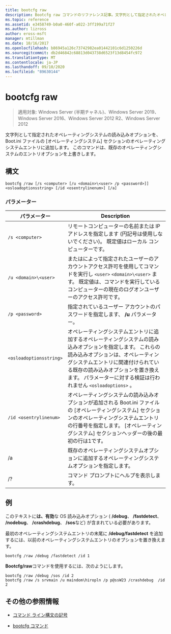 ```yaml
---
title: bootcfg raw
description: Bootcfg raw コマンドのリファレンス記事。文字列として指定されたオペレーティングシステムの読み込みオプションを、Boot.ini ファイルのオペレーティングシステムセクションのオペレーティングシステムエントリに追加します。
ms.topic: reference
ms.assetid: e3458749-b0a0-460f-a022-3ff199a71f27
ms.author: lizross
author: eross-msft
manager: mtillman
ms.date: 10/16/2017
ms.openlocfilehash: b86945a126c73742982ea01442101c6d1250226d
ms.sourcegitcommit: db2d46842c68813d043738d6523f13d8454fc972
ms.translationtype: MT
ms.contentlocale: ja-JP
ms.lasthandoff: 09/10/2020
ms.locfileid: "89630144"
---
```

# <a name="bootcfg-raw"></a>bootcfg raw

> 適用対象: Windows Server (半期チャネル)、Windows Server 2019、Windows Server 2016、Windows Server 2012 R2、Windows Server 2012

文字列として指定されたオペレーティングシステムの読み込みオプションを、Boot.ini ファイルの [オペレーティングシステム] セクションのオペレーティングシステムエントリに追加します。 このコマンドは、既存のオペレーティングシステムのエントリオプションを上書きします。

## <a name="syntax"></a>構文

```
bootcfg /raw [/s <computer> [/u <domain>\<user> /p <password>]] <osloadoptionsstring> [/id <osentrylinenum>] [/a]
```

### <a name="parameters"></a>パラメーター

| パラメーター | Description |
| --------- | ----------- |
| `/s <computer>` | リモートコンピューターの名前または IP アドレスを指定します (円記号は使用しないでください)。 既定値はローカル コンピューターです。 |
| `/u <domain>\<user>`  | またはによって指定されたユーザーのアカウントアクセス許可を使用してコマンドを実行し `<user>` `<domain>\<user>` ます。 既定値は、コマンドを実行しているコンピューターの現在のログオンユーザーのアクセス許可です。 |
| `/p <password>` | 指定されているユーザー アカウントのパスワードを指定します、 **/u** パラメーター。 |
| `<osloadoptionsstring>` | オペレーティングシステムエントリに追加するオペレーティングシステムの読み込みオプションを指定します。 これらの読み込みオプションは、オペレーティングシステムエントリに関連付けられている既存の読み込みオプションを置き換えます。 パラメーターに対する検証は行われません `<osloadoptions>` 。
| `/id <osentrylinenum>` | オペレーティングシステムの読み込みオプションが追加される Boot.ini ファイルの [オペレーティングシステム] セクションのオペレーティングシステムエントリの行番号を指定します。 [オペレーティングシステム] セクションヘッダーの後の最初の行は1です。 |
| /a | 既存のオペレーティングシステムオプションに追加するオペレーティングシステムオプションを指定します。 |
| /? | コマンド プロンプトにヘルプを表示します。 |

## <a name="examples"></a>例

このテキストに**は、有効**な OS 読み込みオプション ( **/debug**、 **/fastdetect**、 **/nodebug**、 **/crashdebug**、 **/sos**など) が含まれている必要があります。

最初のオペレーティングシステムエントリの末尾に **/debug/fastdetect** を追加するには、以前のオペレーティングシステムエントリのオプションを置き換えます。

```
bootcfg /raw /debug /fastdetect /id 1
```

**Bootcfg/raw**コマンドを使用するには、次のようにします。

```
bootcfg /raw /debug /sos /id 2
bootcfg /raw /s srvmain /u maindom\hiropln /p p@ssW23 /crashdebug  /id 2
```

## <a name="additional-references"></a>その他の参照情報

- [コマンド ライン構文の記号](command-line-syntax-key.md)

- [bootcfg コマンド](bootcfg.md)
